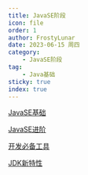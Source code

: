 ```yaml
---
title: JavaSE阶段
icon: file
order: 1
author: FrostyLunar
date: 2023-06-15 周四
category:
	- JavaSE阶段
tag:
	- Java基础
sticky: true
index: true
---
```



[JavaSE基础](A_基础/JavaSE基础.md)

[JavaSE进阶](B_进阶/JavaSE进阶.md)

[开发必备工具](C_开发必备工具/开发必备工具.md)

[JDK新特性](D_JDK新特性/JDK新特性.md)